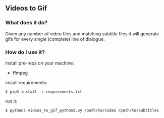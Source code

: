Videos to Gif
---

### What does it do?

Given any number of video files and matching subtitle files it will generate
gifs for every single (complete) line of dialogue.

### How do I use it?

install pre-reqs on your machine:
* ffmpeg

install requirements:

```
$ pip3 install -r requirements.txt
```

run it:

```
$ python3 videos_to_gif_python3.py /path/to/video /path/to/subtitles
```

